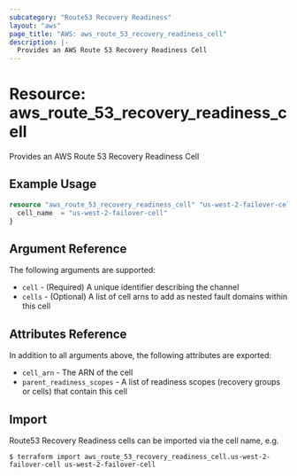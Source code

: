```yaml
---
subcategory: "Route53 Recovery Readiness"
layout: "aws"
page_title: "AWS: aws_route_53_recovery_readiness_cell"
description: |-
  Provides an AWS Route 53 Recovery Readiness Cell
---
```


# Resource: aws_route_53_recovery_readiness_cell

Provides an AWS Route 53 Recovery Readiness Cell

## Example Usage

```terraform
resource "aws_route_53_recovery_readiness_cell" "us-west-2-failover-cell" {
  cell_name  = "us-west-2-failover-cell"
}
```

## Argument Reference

The following arguments are supported:

* `cell` - (Required) A unique identifier describing the channel
* `cells` - (Optional) A list of cell arns to add as nested fault domains within this cell

## Attributes Reference

In addition to all arguments above, the following attributes are exported:

* `cell_arn` - The ARN of the cell
* `parent_readiness_scopes` - A list of readiness scopes (recovery groups or cells) that contain this cell


## Import

Route53 Recovery Readiness cells can be imported via the cell name, e.g.

```
$ terraform import aws_route_53_recovery_readiness_cell.us-west-2-failover-cell us-west-2-failover-cell
```
